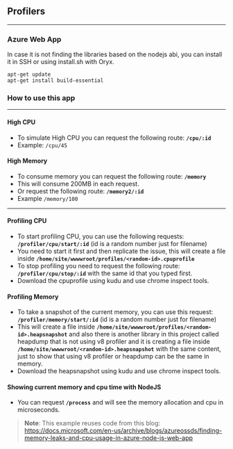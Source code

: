 ## Profilers
---
### Azure Web App
In case it is not finding the libraries based on the nodejs abi, you can install it in SSH or using install.sh with Oryx.
```
apt-get update
apt-get install build-essential
```

### How to use this app
---

#### High CPU
- To simulate High CPU you can request the following route: **`/cpu/:id`**
- Example: `/cpu/45`

#### High Memory
- To consume memory you can request the following route: **`/memory`**
- This will consume 200MB in each request.
- Or request the following route: **`/memory2/:id`**
- Example `/memory/100`

---
#### Profiling CPU
- To start profiling CPU, you can use the following requests:
**`/profiler/cpu/start/:id`** (id is a random number just for filename)
- You need to start it first and then replicate the issue, this will create a file inside **`/home/site/wwwwroot/profiles/<random-id>.cpuprofile`**
- To stop profiling you need to request the following route: **`/profiler/cpu/stop/:id`** with the same id that you typed first.
- Download the cpuprofile using kudu and use chrome inspect tools.

#### Profiling Memory
- To take a snapshot of the current memory, you can use this request: **`/profiler/memory/start/:id`** (id is a random number just for filename)
- This will create a file inside **`/home/site/wwwwroot/profiles/<random-id>.heapsnapshot`** and also there is another library in this project called heapdump that is not using v8 profiler and it is creating a file inside **`/home/site/wwwwroot/<random-id>.heapsnapshot`** with the same content, just to show that using v8 profiler or heapdump can be the same in memory.
- Download the heapsnapshot using kudu and use chrome inspect tools.

#### Showing current memory and cpu time with NodeJS
- You can request **`/process`** and will see the memory allocation and cpu in microseconds.


>  **Note**: This example reuses code from this blog: https://docs.microsoft.com/en-us/archive/blogs/azureossds/finding-memory-leaks-and-cpu-usage-in-azure-node-js-web-app